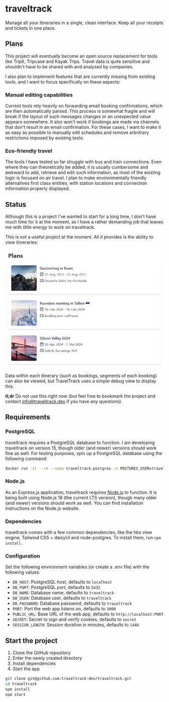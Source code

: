 # traveltrack

Manage all your itineraries in a single, clean interface. Keep all your receipts and tickets in one place.

## Plans

This project will eventually become an open source replacement for tools like TripIt, Tripcase and Kayak Trips. Travel data is quite sensitive and shouldn't have to be shared with and analysed by companies.

I also plan to implement features that are currently missing from existing tools, and I want to focus specifically on these aspects:

### Manual editing capabilities

Current tools rely heavily on forwarding email booking confirmations, which are then automatically parsed. This process is somewhat fragile and will break if the layout of such messages changes or an unexpected value appears somewhere. It also won't work if bookings are made via channels that don't result in an email confirmation. For these cases, I want to make it as easy as possible to manually edit schedules and remove arbritrary restrictions imposed by existing tools.

### Eco-friendly travel

The tools I have tested so far struggle with bus and train connections. Even where they can theoretically be added, it is usually cumbersome and awkward to add, retrieve and edit such information, as most of the existing logic is focused on air travel. I plan to make environmentally friendly alternatives first class entities, with station locations and connection information properly displayed.

## Status

Although this is a project I've wanted to start for a long time, I don't have much time for it at the moment, as I have a rather demanding job that leaves me with little energy to work on traveltrack.

This is not a useful project at the moment. All it provides is the ability to view itineraries:

![Screenshot](docs/img/screenshot.png)

Data within each itinerary (such as bookings, segments of each booking) can also be viewed, but TravelTrack uses a simple debug view to display this.

**tl;dr** Do not use this right now (but feel free to bookmark the project and contact info@traveltrack.dev if you have any questions).

## Requirements

### PostgreSQL

traveltrack requires a PostgreSQL database to function. I am developing traveltrack on version 15, though older (and newer) versions should work fine as well. For testing purposes, spin up a PostgreSQL database using the following command:

```bash
docker run -it --rm --name traveltrack-postgres -e POSTGRES_USER=traveltrack -e POSTGRES_PASSWORD=traveltrack -p 5432:5432 -v ~/traveltrack-postgres:/var/lib/postgresql/data postgres:15
```

### Node.js

As an Express.js application, traveltrack requires [Node.js](https://nodejs.org/) to function. It is being built using Node.js 18 (the current LTS version), though many older (and newer) versions should work as well. You can find installation instructions on the Node.js website.

### Dependencies

traveltrack comes with a few common dependencies, like the hbs view engine, Tailwind CSS + daisyUI and node-postgres. To install them, run `npm install`.

### Configuration

Set the following environment variables (or create a .env file) with the following values:

* `DB_HOST`: PostgreSQL host, defaults to `localhost`
* `DB_PORT`: PostgreSQL port, defaults to `5432`
* `DB_NAME`: Database name, defaults to `traveltrack`
* `DB_USER`: Database user, defaults to `traveltrack`
* `DB_PASSWORD`: Database password, defaults to `traveltrack`
* `PORT`: Port the web app listens on, defaults to `3000`
* `PUBLIC_URL`: Base URL of the web app, defaults to `http://localhost:PORT`
* `SECRET`: Secret to sign and verify cookies, defaults to `secret`
* `SESSION_LENGTH`: Session duration in minutes, defaults to `1440`

## Start the project

1. Clone the GitHub repository
2. Enter the newly created directory
3. Install dependencies
4. Start the app

```bash
git clone git@github.com:traveltrack-dev/traveltrack.git
cd traveltrack
npm install
npm start
```